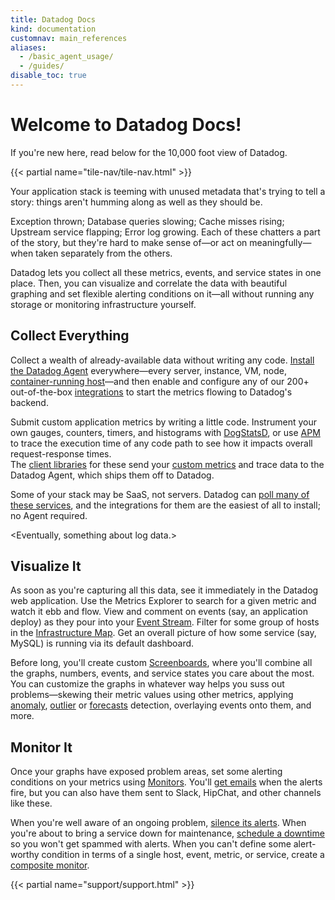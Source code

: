 ```yaml
---
title: Datadog Docs
kind: documentation
customnav: main_references
aliases:
  - /basic_agent_usage/
  - /guides/
disable_toc: true
---
```

# Welcome to Datadog Docs!

If you're new here, read below for the 10,000 foot view of Datadog.

{{< partial name="tile-nav/tile-nav.html" >}}

Your application stack is teeming with unused metadata that's trying to tell a story: things aren't humming along as well as they should be.

Exception thrown; Database queries slowing; Cache misses rising; Upstream service flapping; Error log growing. Each of these chatters a part of the story, but they're hard to make sense of—or act on meaningfully—when taken separately from the others.  

Datadog lets you collect all these metrics, events, and service states in one place. Then, you can visualize and correlate the data with beautiful graphing and set flexible alerting conditions on it—all without running any storage or monitoring infrastructure yourself.

## Collect Everything

Collect a wealth of already-available data without writing any code. [Install the Datadog Agent](/agent) everywhere—every server, instance, VM, node, [container-running host](https://github.com/DataDog/docker-dd-agent)—and then enable and configure any of our 200+ out-of-the-box [integrations](/integrations) to start the metrics flowing to Datadog's backend.

Submit custom application metrics by writing a little code. Instrument your own gauges, counters, timers, and histograms with [DogStatsD](/developers/dogstatsd), or use [APM](/tracing) to trace the execution time of any code path to see how it impacts overall request-response times.  
The [client libraries](/developers/libraries) for these send your [custom metrics](/getting_started/custom_metrics/) and trace data to the Datadog Agent, which ships them off to Datadog.

Some of your stack may be SaaS, not servers. Datadog can [poll many of these services](/integrations), and the integrations for them are the easiest of all to install; no Agent required.

<Eventually, something about log data.>

## Visualize It

As soon as you're capturing all this data, see it immediately in the Datadog web application. Use the Metrics Explorer to search for a given metric and watch it ebb and flow. View and comment on events (say, an application deploy) as they pour into your [Event Stream](/graphing/event_stream/). Filter for some group of hosts in the [Infrastructure Map](/graphing/infrastructure). Get an overall picture of how some service (say, MySQL) is running via its default dashboard.

Before long, you'll create custom [Screenboards](/graphing/dashboards/screenbaord), where you'll combine all the graphs, numbers, events, and service states you care about the most. You can customize the graphs in whatever way helps you suss out problems—skewing their metric values using other metrics, applying [anomaly](/monitors/monitor_types/anomaly), [outlier](/monitors/monitor_types/outlier) or [forecasts](/monitors/monitor_types/forecasts) detection, overlaying events onto them, and more.

## Monitor It

Once your graphs have exposed problem areas, set some alerting conditions on your metrics using [Monitors](/monitors). You'll [get emails](/monitors/notifications) when the alerts fire, but you can also have them sent to Slack, HipChat, and other channels like these.

When you're well aware of an ongoing problem, [silence its alerts](/monitors/downtimes). When you're about to bring a service down for maintenance, [schedule a downtime](/monitors/downtimes/) so you won't get spammed with alerts. When you can't define some alert-worthy condition in terms of a single host, event, metric, or service, create a [composite monitor](/monitors/monitor_types/composite/).

{{< partial name="support/support.html" >}}
